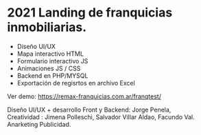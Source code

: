 # 2021 Landing de franquicias inmobiliarias.

- Diseño UI/UX
- Mapa interactivo HTML 
- Formulario interactivo JS
- Animaciones JS / CSS
- Backend en PHP/MYSQL
- Exportación de regisrtos en archivo Excel

Ver demo: https://remax-franquicias.com.ar/franqtest/

Diseño UI/UX + desarrollo Front y Backend: Jorge Penela, <br/>
Creatividad : Jimena Polleschi, Salvador Villar Aldao, Facundo Val.<br/>
Anarketing Publicidad.
